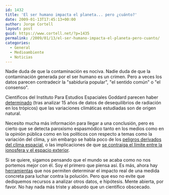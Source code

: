 ```yaml
---
id: 1432
title: 'El ser humano impacta el planeta... pero ¿cuánto?'
date: 2009-01-13T17:45:13+00:00
author: Jorge Cortell
layout: post
guid: https://www.cortell.net/?p=1435
permalink: /2009/01/13/el-ser-humano-impacta-el-planeta-pero-cuanto/
categories:
  - General
  - Medioambiente
  - Noticias
---
```

Nadie duda de que la contaminación es nociva. Nadie duda de que la contaminación generada por el ser humano es un crimen. Pero a veces los datos parecen contradecir la "sabiduría popular", "el sentido común" o "el consenso".

Científicos del Instituto Para Estudios Espaciales Goddard parecen haber <a title="https://earthobservatory.nasa.gov/Newsroom/view.php?id=36365" href="https://earthobservatory.nasa.gov/Newsroom/view.php?id=36365" target="_blank">determinado</a> (tras analizar 15 años de datos de desequilibrios de radiación en los trópicos) que las variaciones climáticas estudiadas son de origen natural.

Necesito mucha más información para llegar a una conclusión, pero es cierto que se detecta paroxismo espasmódico tanto en los medios como en la opinión pública como en los políticos con respecto a temas como la variación del clima, y sin embargo se habla poco de los <a title="https://earthobservatory.nasa.gov/Newsroom/view.php?id=36368" href="https://earthobservatory.nasa.gov/Newsroom/view.php?id=36368" target="_blank">peligros derivados del clima espacial</a>, o las implicaciones de que <a title="https://earthobservatory.nasa.gov/Newsroom/view.php?id=36368" href="https://earthobservatory.nasa.gov/Newsroom/view.php?id=36368" target="_blank">se contraiga el límite entre la ionosfera y el espacio exterior</a>.

Si se quiere, sigamos pensando que el mundo se acaba como no nos portemos mejor con él. Soy el primero que piensa así. Es más, ahora hay <a title="https://earthobservatory.nasa.gov/Newsroom/view.php?id=36304" href="https://earthobservatory.nasa.gov/Newsroom/view.php?id=36304" target="_blank">herramientas</a> que nos permiten determinar el impacto real de una medida concreta para luchar contra la polución. Pero que eso no evite que dediquemos recursos a analizar otros datos, e hipótesis. Mente abierta, por favor. No hay nada más triste y absurdo que un científico obscecado.